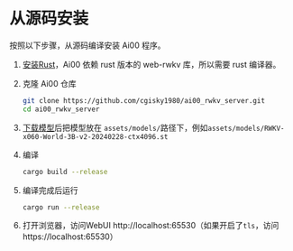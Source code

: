 # 从源码安装

按照以下步骤，从源码编译安装 Ai00 程序。

1. [安装Rust](https://www.rust-lang.org/)，Ai00 依赖 rust 版本的 web-rwkv 库，所以需要 rust 编译器。

2. 克隆 Ai00 仓库

    ```bash
    git clone https://github.com/cgisky1980/ai00_rwkv_server.git
    cd ai00_rwkv_server
    ```
3. [下载模型](https://huggingface.co/cgisky/RWKV-safetensors-fp16)后把模型放在
`assets/models/`路径下，例如`assets/models/RWKV-x060-World-3B-v2-20240228-ctx4096.st`

1. 编译

    ```bash
    cargo build --release
    ```
     
2. 编译完成后运行
   
    ```bash     
    cargo run --release
    ```
   
3. 打开浏览器，访问WebUI http://localhost:65530（如果开启了`tls`，访问 https://localhost:65530）